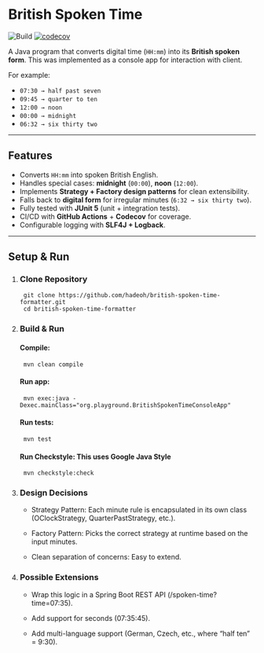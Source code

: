 # British Spoken Time

![Build](https://github.com/hadeoh/british-spoken-time-formatter/actions/workflows/ci.yml/badge.svg)
[![codecov](https://codecov.io/github/hadeoh/british-spoken-time-formatter/graph/badge.svg?token=1KS7OIB6IL)](https://codecov.io/github/hadeoh/british-spoken-time-formatter)

A Java program that converts digital time (`HH:mm`) into its **British spoken form**. This was implemented as a console app for interaction with client.

For example:

- `07:30 → half past seven`
- `09:45 → quarter to ten`
- `12:00 → noon`
- `00:00 → midnight`
- `06:32 → six thirty two`

---

## Features
- Converts `HH:mm` into spoken British English.
- Handles special cases: **midnight** (`00:00`), **noon** (`12:00`).
- Implements **Strategy + Factory design patterns** for clean extensibility.
- Falls back to **digital form** for irregular minutes (`6:32 → six thirty two`).
- Fully tested with **JUnit 5** (unit + integration tests).
- CI/CD with **GitHub Actions** + **Codecov** for coverage.
- Configurable logging with **SLF4J + Logback**.

---

## Setup & Run

1. ### Clone Repository
        git clone https://github.com/hadeoh/british-spoken-time-formatter.git
        cd british-spoken-time-formatter
2. ### Build & Run
    #### Compile:
        mvn clean compile
    #### Run app:
        mvn exec:java -Dexec.mainClass="org.playground.BritishSpokenTimeConsoleApp"
    #### Run tests:
        mvn test
    #### Run Checkstyle: This uses Google Java Style
        mvn checkstyle:check
3. ### Design Decisions

   - Strategy Pattern: Each minute rule is encapsulated in its own class (OClockStrategy, QuarterPastStrategy, etc.).

   -  Factory Pattern: Picks the correct strategy at runtime based on the input minutes.

   -  Clean separation of concerns: Easy to extend.

4. ### Possible Extensions

   -  Wrap this logic in a Spring Boot REST API (/spoken-time?time=07:35).

   -  Add support for seconds (07:35:45).

   -  Add multi-language support (German, Czech, etc., where “half ten” = 9:30).
